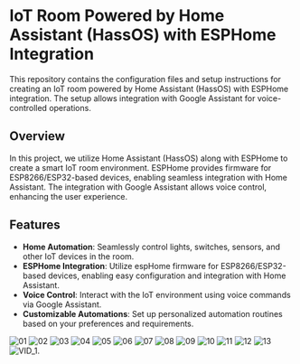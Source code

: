 
#   IoT Room Powered by Home Assistant (HassOS) with ESPHome Integration

This repository contains the configuration files and setup instructions for creating an IoT room powered by Home Assistant (HassOS) with ESPHome integration. The setup allows integration with Google Assistant for voice-controlled operations.

## Overview

In this project, we utilize Home Assistant (HassOS) along with ESPHome to create a smart IoT room environment. ESPHome provides firmware for ESP8266/ESP32-based devices, enabling seamless integration with Home Assistant. The integration with Google Assistant allows voice control, enhancing the user experience.

## Features

-   **Home Automation**: Seamlessly control lights, switches, sensors, and other IoT devices in the room.
-   **ESPHome Integration**: Utilize espHome firmware for ESP8266/ESP32-based devices, enabling easy configuration and integration with Home Assistant.
-   **Voice Control**: Interact with the IoT environment using voice commands via Google Assistant.
-   **Customizable Automations**: Set up personalized automation routines based on your preferences and requirements.

![01](https://github.com/MingBRN/Project/assets/165459142/96c0b0a7-30cb-40a4-ad68-5b2a1ee4d570)
![02](https://github.com/MingBRN/Project/assets/165459142/8b15b3b8-2df7-402e-a531-f8ccd65dc3fe)
![03](https://github.com/MingBRN/Project/assets/165459142/635c5e68-3084-4e3b-b0a0-617715f1467b)
![04](https://github.com/MingBRN/Project/assets/165459142/453ffe5a-9e00-45c9-8fa8-24af7649f7a1)
![05](https://github.com/MingBRN/Project/assets/165459142/44c3ffc4-facd-4ed8-8217-0c04050fe922)
![06](https://github.com/MingBRN/Project/assets/165459142/013131df-d705-4a6b-8cb0-3b59a3492812)
![07](https://github.com/MingBRN/Project/assets/165459142/bcfe01a0-3f53-4901-9d5d-fe0075a57328)
![08](https://github.com/MingBRN/Project/assets/165459142/081b7745-6786-48c7-9fad-fce7499fbf19)
![09](https://github.com/MingBRN/Project/assets/165459142/e772570c-20b4-4021-8b6b-bd9b5d6f8a43)
![10](https://github.com/MingBRN/Project/assets/165459142/b3c9661f-52c5-427f-bec2-e36272f30046)
![11](https://github.com/MingBRN/Project/assets/165459142/ce3bb241-ed4f-4f95-88e7-2e7f944ad90d)
![12](https://github.com/MingBRN/Project/assets/165459142/7730a09b-acbb-4fae-b0a4-e60fec9269f0)
![13](https://github.com/MingBRN/Project/assets/165459142/5bbb0efe-0cbf-4136-9a82-0c1202b894b3)
![VID_1](https://github.com/MingBRN/Project/assets/165459142/c4bc3569-c864-4d92-8f98-c56036d6fc5a).

